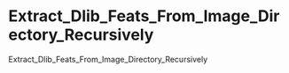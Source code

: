 # Extract_Dlib_Feats_From_Image_Directory_Recursively
Extract_Dlib_Feats_From_Image_Directory_Recursively
